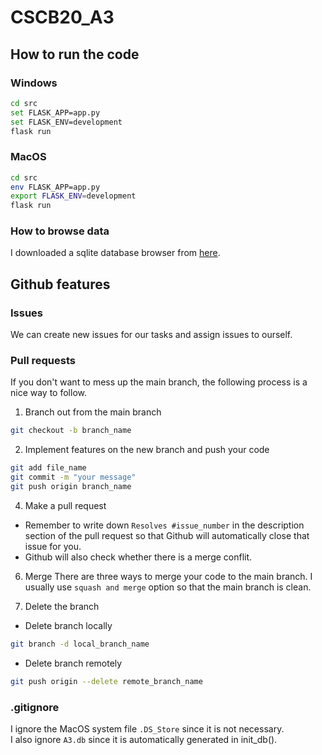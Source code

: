 # CSCB20_A3

## How to run the code
### Windows
```bash
cd src
set FLASK_APP=app.py
set FLASK_ENV=development
flask run
```
### MacOS
```bash
cd src
env FLASK_APP=app.py
export FLASK_ENV=development
flask run
```

### How to browse data
I downloaded a sqlite database browser from [here](https://sqlitebrowser.org/dl/).

## Github features
### Issues
We can create new issues for our tasks and assign issues to ourself.

### Pull requests
If you don't want to mess up the main branch, the following process is a nice way to follow.

1. Branch out from the main branch
```bash
git checkout -b branch_name
```

2. Implement features on the new branch and push your code
```bash
git add file_name
git commit -m "your message"
git push origin branch_name
```

4. Make a pull request
- Remember to write down `Resolves #issue_number` in the description section of the pull request so that Github will automatically close that issue for you.
- Github will also check whether there is a merge conflit.

6. Merge
There are three ways to merge your code to the main branch. I usually use `squash and merge` option so that the main branch is clean.

7. Delete the branch
- Delete branch locally
```bash
git branch -d local_branch_name
```
- Delete branch remotely
```bash
git push origin --delete remote_branch_name
```

### .gitignore
I ignore the MacOS system file `.DS_Store` since it is not necessary.\
I also ignore `A3.db` since it is automatically generated in init_db().
